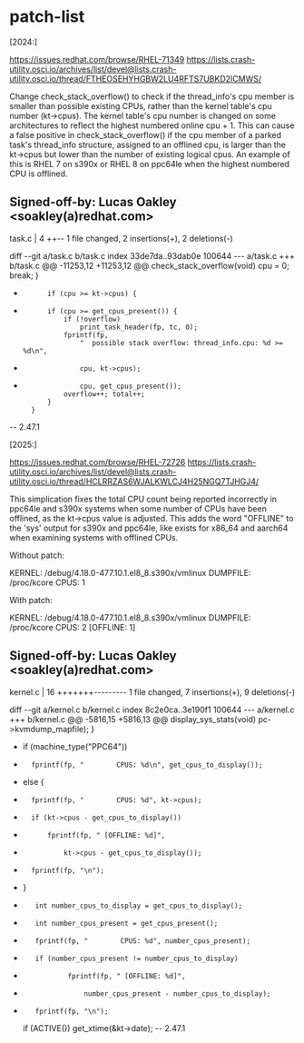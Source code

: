 # patch-list

[2024:]

https://issues.redhat.com/browse/RHEL-71349
https://lists.crash-utility.osci.io/archives/list/devel@lists.crash-utility.osci.io/thread/FTHEOSEHYHGBW2LU4RFTS7UBKD2ICMWS/

Change check_stack_overflow() to check if the thread_info's cpu
member is smaller than possible existing CPUs, rather than the
kernel table's cpu number (kt->cpus). The kernel table's cpu number
is changed on some architectures to reflect the highest numbered
online cpu + 1. This can cause a false positive in
check_stack_overflow() if the cpu member of a parked task's
thread_info structure, assigned to an offlined cpu, is larger than
the kt->cpus but lower than the number of existing logical cpus.
An example of this is RHEL 7 on s390x or RHEL 8 on ppc64le when
the highest numbered CPU is offlined.

Signed-off-by: Lucas Oakley <soakley(a)redhat.com&gt;
---
 task.c | 4 ++--
 1 file changed, 2 insertions(+), 2 deletions(-)

diff --git a/task.c b/task.c
index 33de7da..93dab0e 100644
--- a/task.c
+++ b/task.c
@@ -11253,12 +11253,12 @@ check_stack_overflow(void)
 				cpu = 0;
 				break;
 			}
-			if (cpu >= kt->cpus) {
+			if (cpu >= get_cpus_present()) {
 				if (!overflow)
 					print_task_header(fp, tc, 0);
 				fprintf(fp, 
 				    "  possible stack overflow: thread_info.cpu: %d >= %d\n",
-					cpu, kt->cpus);
+					cpu, get_cpus_present());
 				overflow++; total++;
 			}
 		}
-- 
2.47.1






[2025:]

https://issues.redhat.com/browse/RHEL-72726
https://lists.crash-utility.osci.io/archives/list/devel@lists.crash-utility.osci.io/thread/HCLRRZAS6WJALKWLCJ4H25NGQ7TJHGJ4/

This simplication fixes the total CPU count being reported
incorrectly in ppc64le and s390x systems when some number of
CPUs have been offlined, as the kt->cpus value is adjusted.
This adds the word "OFFLINE" to the 'sys' output for s390x
and ppc64le, like exists for x86_64 and aarch64 when examining
systems with offlined CPUs.

Without patch:

  KERNEL: /debug/4.18.0-477.10.1.el8_8.s390x/vmlinux
DUMPFILE: /proc/kcore
    CPUS: 1

With patch:

  KERNEL: /debug/4.18.0-477.10.1.el8_8.s390x/vmlinux
DUMPFILE: /proc/kcore
    CPUS: 2 [OFFLINE: 1]

Signed-off-by: Lucas Oakley <soakley(a)redhat.com&gt;
---
 kernel.c | 16 +++++++---------
 1 file changed, 7 insertions(+), 9 deletions(-)

diff --git a/kernel.c b/kernel.c
index 8c2e0ca..3e190f1 100644
--- a/kernel.c
+++ b/kernel.c
@@ -5816,15 +5816,13 @@ display_sys_stats(void)
 				pc->kvmdump_mapfile);
 	}
 	
-	if (machine_type("PPC64"))
-		fprintf(fp, "        CPUS: %d\n", get_cpus_to_display());
-	else {
-		fprintf(fp, "        CPUS: %d", kt->cpus);
-		if (kt->cpus - get_cpus_to_display())
-			fprintf(fp, " [OFFLINE: %d]", 
-				kt->cpus - get_cpus_to_display());
-		fprintf(fp, "\n");
-	}
+        int number_cpus_to_display = get_cpus_to_display();
+        int number_cpus_present = get_cpus_present();
+        fprintf(fp, "        CPUS: %d", number_cpus_present);
+        if (number_cpus_present != number_cpus_to_display)
+                fprintf(fp, " [OFFLINE: %d]",
+                    number_cpus_present - number_cpus_to_display);
+        fprintf(fp, "\n");
 
 	if (ACTIVE())
 		get_xtime(&kt->date);
-- 
2.47.1


